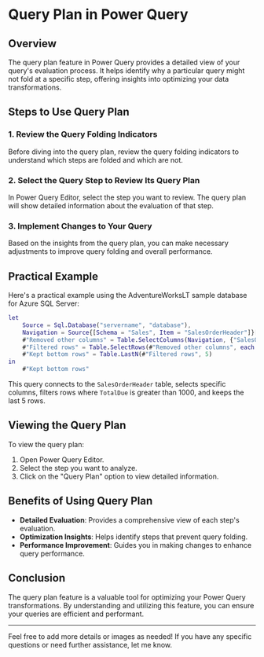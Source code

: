 # Query Plan in Power Query

## Overview
The query plan feature in Power Query provides a detailed view of your query's evaluation process. It helps identify why a particular query might not fold at a specific step, offering insights into optimizing your data transformations.

## Steps to Use Query Plan

### 1. Review the Query Folding Indicators
Before diving into the query plan, review the query folding indicators to understand which steps are folded and which are not.

### 2. Select the Query Step to Review Its Query Plan
In Power Query Editor, select the step you want to review. The query plan will show detailed information about the evaluation of that step.

### 3. Implement Changes to Your Query
Based on the insights from the query plan, you can make necessary adjustments to improve query folding and overall performance.

## Practical Example
Here's a practical example using the AdventureWorksLT sample database for Azure SQL Server:

```m
let
    Source = Sql.Database("servername", "database"),
    Navigation = Source{[Schema = "Sales", Item = "SalesOrderHeader"]}[Data],
    #"Removed other columns" = Table.SelectColumns(Navigation, {"SalesOrderID", "OrderDate", "SalesOrderNumber", "PurchaseOrderNumber", "AccountNumber", "CustomerID", "TotalDue"}),
    #"Filtered rows" = Table.SelectRows(#"Removed other columns", each [TotalDue] > 1000),
    #"Kept bottom rows" = Table.LastN(#"Filtered rows", 5)
in
    #"Kept bottom rows"
```

This query connects to the `SalesOrderHeader` table, selects specific columns, filters rows where `TotalDue` is greater than 1000, and keeps the last 5 rows.

## Viewing the Query Plan
To view the query plan:
1. Open Power Query Editor.
2. Select the step you want to analyze.
3. Click on the "Query Plan" option to view detailed information.



## Benefits of Using Query Plan
- **Detailed Evaluation**: Provides a comprehensive view of each step's evaluation.
- **Optimization Insights**: Helps identify steps that prevent query folding.
- **Performance Improvement**: Guides you in making changes to enhance query performance.

## Conclusion
The query plan feature is a valuable tool for optimizing your Power Query transformations. By understanding and utilizing this feature, you can ensure your queries are efficient and performant.

---

Feel free to add more details or images as needed! If you have any specific questions or need further assistance, let me know.

